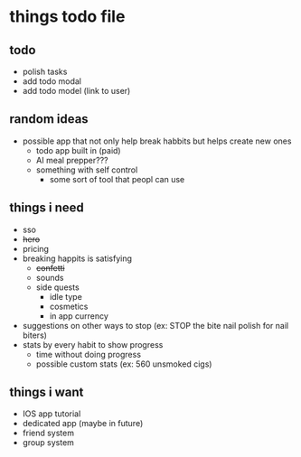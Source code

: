 # things todo file

## todo
- polish tasks
- add todo modal
- add todo model (link to user)

## random ideas
- possible app that not only help break habbits but helps create new ones
    - todo app built in (paid)
    - AI meal prepper???
    - something with self control
        - some sort of tool that peopl can use

## things i need
- sso
- ~~hero~~
- pricing
- breaking happits is satisfying
    - ~~confetti~~
    - sounds
    - side quests
        - idle type
        - cosmetics
        - in app currency
- suggestions on other ways to stop (ex: STOP the bite nail polish for nail biters)
- stats by every habit to show progress
    - time without doing progress
    - possible custom stats (ex: 560 unsmoked cigs)


## things i want
- IOS app tutorial
- dedicated app (maybe in future)
- friend system
- group system
